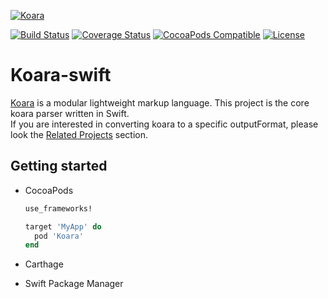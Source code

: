 [![Koara](http://koara.io/logo.png)](http://www.koara.io)

[![Build Status](https://img.shields.io/travis/koara/koara-swift.svg)](https://travis-ci.org/koara/koara-swift)
[![Coverage Status](https://coveralls.io/repos/github/koara/koara-swift/badge.svg?branch=master)](https://coveralls.io/github/koara/koara-swift?branch=master)
[![CocoaPods Compatible](https://img.shields.io/cocoapods/v/Koara.svg)](https://img.shields.io/cocoapods/v/Koara.svg)
[![License](https://img.shields.io/badge/License-Apache%202.0-blue.svg)](https://github.com/koara/koara-java/blob/master/LICENSE)

# Koara-swift
[Koara](http://www.koara.io) is a modular lightweight markup language. This project is the core koara parser written in Swift.  
If you are interested in converting koara to a specific outputFormat, please look the [Related Projects](#related-projects) section.

## Getting started
- CocoaPods
  
  ```ruby
  use_frameworks!

  target 'MyApp' do
	pod 'Koara'
  end
  ```

- Carthage



- Swift Package Manager



